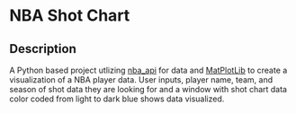 # NBA Shot Chart 

## Description 
A Python based project utlizing [nba_api](https://github.com/swar/nba_api) for data and [MatPlotLib](https://matplotlib.org/) to create a visualization of a NBA player data. 
User inputs, player name, team, and season of shot data they are looking for and a window with shot chart data color coded from light to dark blue shows data visualized.